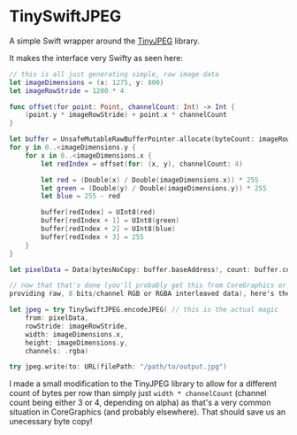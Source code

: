 # TinySwiftJPEG

A simple Swift wrapper around the [TinyJPEG](https://github.com/serge-rgb/TinyJPEG) library.

It makes the interface very Swifty as seen here:

```swift
// this is all just generating simple, raw image data
let imageDimensions = (x: 1275, y: 800)
let imageRowStride = 1280 * 4

func offset(for point: Point, channelCount: Int) -> Int {
	(point.y * imageRowStride) + point.x * channelCount
}

let buffer = UnsafeMutableRawBufferPointer.allocate(byteCount: imageRowStride * imageDimensions.y, alignment: 32)
for y in 0..<imageDimensions.y {
	for x in 0..<imageDimensions.x {
		let redIndex = offset(for: (x, y), channelCount: 4)

		let red = (Double(x) / Double(imageDimensions.x)) * 255
		let green = (Double(y) / Double(imageDimensions.y)) * 255
		let blue = 255 - red

		buffer[redIndex] = UInt8(red)
		buffer[redIndex + 1] = UInt8(green)
		buffer[redIndex + 2] = UInt8(blue)
		buffer[redIndex + 3] = 255
	}
}

let pixelData = Data(bytesNoCopy: buffer.baseAddress!, count: buffer.count, deallocator: .free)

// now that that's done (you'll probably get this from CoreGraphics or any other library
providing raw, 8 bits/channel RGB or RGBA interleaved data), here's the actual magic:

let jpeg = try TinySwiftJPEG.encodeJPEG( // this is the actual magic
	from: pixelData,
	rowStride: imageRowStride,
	width: imageDimensions.x,
	height: imageDimensions.y,
	channels: .rgba)

try jpeg.write(to: URL(filePath: "/path/to/output.jpg")
```

I made a small modification to the TinyJPEG library to allow for a different count of bytes per row
than simply just `width * channelCount` (channel count being either 3 or 4, depending on alpha) as
that's a very common situation in CoreGraphics (and probably elsewhere). That should save us an
unecessary byte copy!
